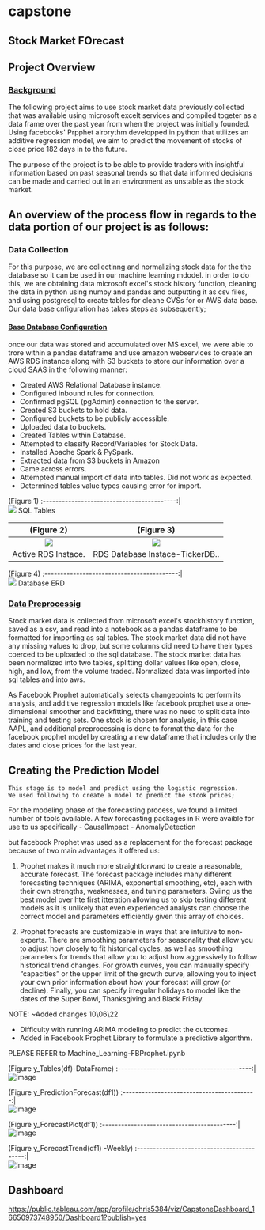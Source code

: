 # capstone
## Stock Market FOrecast
## Project Overview 
### <ins>Background</ins> 

The following project aims to use stock market data previously collected that was available using microsoft excelt services and compiled togeter as a data frame over the past year from when the project was initially founded. Using facebooks' Prpphet alrorythm developped in python that utilizes an additive regression model, we aim to predict the movement of stocks of close price 182 days in to the future. 

The purpose of the project is to be able to provide traders with insightful information based on past seasonal trends so that data informed decisions can be made and carried out in an environment as unstable as the stock market.

## An overview of the process flow in regards to the data portion of our project is as follows:

### Data Collection

For this purpose, we are collectinng and normalizing stock data for the the database so it can be used in our machine learning mdodel. in order to do this, we are obtaining data microsoft excel's stock history function, cleaning the data in python using numpy and pandas and outputting it as csv files, and using postgresql to create tables for cleane CVSs for or AWS data base.  
Our data base cnfiguration has takes steps as subsequently;

#### <ins>Base Database Configuration</ins>
once our data was stored and accumulated over MS excel, we were able to trore within a pandas dataframe and use amazon webservices to create an AWS RDS instance along with S3 buckets to store our information over a cloud SAAS in the following manner:


- Created AWS Relational Database instance.
- Configured inbound rules for connection.
- Confirmed pgSQL (pgAdmin) connection to the server. 
- Created S3 buckets to hold data. 
- Configured buckets to be publicly accessible.
- Uploaded data to buckets.
- Created Tables within Database. 
- Attempted to classify Record/Variables for Stock Data.
- Installed Apache Spark & PySpark. 
- Extracted data from S3 buckets in Amazon
- Came across errors. 
- Attempted manual import of data into tables. Did not work as expected.
- Determined tables value types causing error for import.

<p align="center">

(Figure 1) 
:------------------------------------------:|	
![](https://github.com/sannansaleem/capstone/blob/main/Database%20Configuration/Tables%20within%20Database.png)
SQL Tables

</p>

<p align="center">

(Figure 2) | (Figure 3)
:------------------------------------------:| :-------------------------------------:	
![](https://github.com/sannansaleem/capstone/blob/main/Database%20Configuration/Active%20RDS%20Instance.png) | ![](https://github.com/sannansaleem/capstone/blob/main/Database%20Configuration/RDS%20Database%20Instance-TickerDB%20.png)
Active RDS Instace.  | RDS Database Instace-TickerDB..

</p>

<p align="center">

(Figure 4) 
:------------------------------------------:|	
![](https://github.com/sannansaleem/capstone/blob/main/Images/TwitterERD.png)
Database ERD

</p>

### <ins>Data Preprocessig</ins>

Stock market data is collected from microsoft excel's stockhistory function, saved as a csv, and read into a notebook as a pandas dataframe to be formatted for importing as sql tables.
The stock market data did not have any missing values to drop, but some columns did need to have their types coerced to be uploaded to the sql database.
The stock market data has been normalized into two tables, splitting dollar values like open, close, high, and low, from the volume traded.
Normalized data was imported into sql tables and into aws.

As Facebook Prophet automatically selects changepoints to perform its analysis, and additive regression models like facebook prophet use a one-dimensional smoother and backfitting, there was no need to split data into training and testing sets.
One stock is chosen for analysis, in this case AAPL, and additional preprocessing is done to format the data for the facebook prophet model by creating a new dataframe that includes only the dates and close prices for the last year.	
	
	
	
## Creating the Prediction Model
	This stage is to model and predict using the logistic regression.
	We used following to create a model to predict the stcok prices;

For the modeling phase of the forecasting process, we found a limited number of tools available. A few forecasting packages in R were avaible for use to us specifically 
	- CausalImpact 
	- AnomalyDetection 

but facebook Prophet was used as a replacement for the forecast package because of two main advantages it offered us:

1) Prophet makes it much more straightforward to create a reasonable, accurate forecast. The forecast package includes many different forecasting techniques (ARIMA, exponential smoothing, etc), each with their own strengths, weaknesses, and tuning parameters. Gviing us the best model over hte first itteration allowing us to skip testing different models as it is unlikely that even experienced analysts can choose the correct model and parameters efficiently given this array of choices.

2) Prophet forecasts are customizable in ways that are intuitive to non-experts. There are smoothing parameters for seasonality that allow you to adjust how closely to fit historical cycles, as well as smoothing parameters for trends that allow you to adjust how aggressively to follow historical trend changes. For growth curves, you can manually specify “capacities” or the upper limit of the growth curve, allowing you to inject your own prior information about how your forecast will grow (or decline). Finally, you can specify irregular holidays to model like the dates of the Super Bowl, Thanksgiving and Black Friday.


NOTE:
~Added changes 10\06\22
- Difficulty with running ARIMA modeling to predict the outcomes.
- Added in Facebook Prophet Library to formulate a predictive algorithm.

PLEASE REFER to Machine_Learning-FBProphet.ipynb

(Figure y_Tables(df)-DataFrame)
:------------------------------------------:|	
![image](https://user-images.githubusercontent.com/104602949/194448156-f39ab25e-7c15-49fb-acda-0784d3d70534.png)

(Figure y_PredictionForecast(df1))
:------------------------------------------:|	
![image](https://user-images.githubusercontent.com/104602949/194448463-1b58b7e1-6196-4c09-a7ea-46aa627efc59.png)

(Figure y_ForecastPlot(df1))
:------------------------------------------:|	
![image](https://user-images.githubusercontent.com/104602949/194448552-60cedd73-db5b-4b58-9e33-951e91daa361.png)

(Figure y_ForecastTrend(df1) -Weekly)
:------------------------------------------:|	
![image](https://user-images.githubusercontent.com/104602949/194448691-99e67c35-93cc-460d-8191-e8c0cc4bb24b.png)


## Dashboard
https://public.tableau.com/app/profile/chris5384/viz/CapstoneDashboard_16650973748950/Dashboard1?publish=yes
